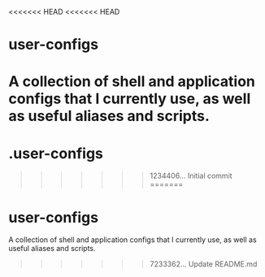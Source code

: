 <<<<<<< HEAD
<<<<<<< HEAD
# user-configs

A collection of shell and application configs that I currently use, as well as useful aliases and scripts.
=======
# .user-configs
>>>>>>> 1234406... Initial commit
=======
# user-configs

A collection of shell and application configs that I currently use, as well as useful aliases and scripts.
>>>>>>> 7233362... Update README.md
